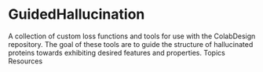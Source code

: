 # GuidedHallucination
 A collection of custom loss functions and tools for use with the ColabDesign repository. The goal of these tools are to guide the structure of hallucinated proteins towards exhibiting desired features and properties.
Topics
Resources



